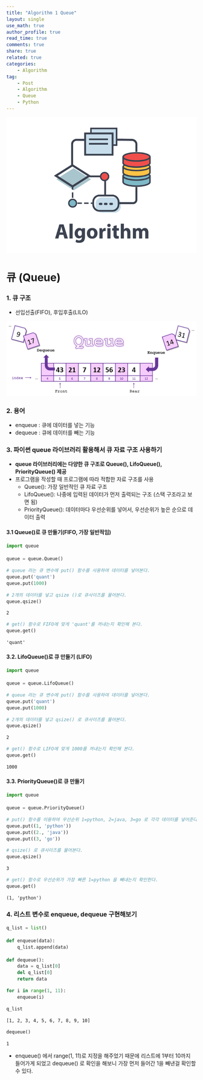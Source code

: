 ```yaml
---
title: "Algorithm 1 Queue"
layout: single
use_math: true
author_profile: true
read_time: true
comments: true
share: true
related: true
categories:
    - Algorithm
tag:
    - Post
    - Algorithm
    - Queue
    - Python
---  
```

<p align="center">
  <img src="/assets/img/post/algorithm.png" alt="Algorithm"/>
</p> 

# 큐 (Queue)

### 1. 큐 구조
* 선입선출(FIFO), 후입후출(LILO)

<p align="center">
  <img src="/images/2021-08-18-Algorithm_01_files/queue.png" alt="Algorithm"/>
</p> 


### 2. 용어
* enqueue : 큐에 데이터를 넣는 기능
* dequeue : 큐에 데이터를 빼는 기능

### 3. 파이썬 queue 라이브러리 활용해서 큐 자료 구조 사용하기
* **queue 라이브러리에는 다양한 큐 구조로 Queue(), LifoQueue(), PriorityQueue() 제공**
* 프로그램을 작성할 때 프로그램에 따라 적합한 자료 구조를 사용
  - Queue(): 가장 일반적인 큐 자료 구조
  - LifoQueue(): 나중에 입력된 데이터가 먼저 출력되는 구조 (스택 구조라고 보면 됨)
  - PriorityQueue(): 데이터마다 우선순위를 넣어서, 우선순위가 높은 순으로 데이터 출력

#### 3.1 Queue()로 큐 만들기(FIFO, 가장 일반적임)


```python
import queue

queue = queue.Queue()
```


```python
# queue 라는 큐 변수에 put() 함수를 사용하여 데이터를 넣어본다.
queue.put('quant')
queue.put(1000)
```


```python
# 2개의 데이터를 넣고 qsize ()로 큐사이즈를 물어본다.
queue.qsize()
```




    2




```python
# get() 함수로 FIFO에 맞게 'quant'를 꺼내는지 확인해 본다.
queue.get()
```




    'quant'



#### 3.2. LifoQueue()로 큐 만들기 (LIFO)


```python
import queue

queue = queue.LifoQueue()
```


```python
# queue 라는 큐 변수에 put() 함수를 사용하여 데이터를 넣어본다.
queue.put('quant')
queue.put(1000)
```


```python
# 2개의 데이터를 넣고 qsize() 로 큐사이즈를 물어본다.
queue.qsize()
```




    2




```python
# get() 함수로 LIFO에 맞게 1000를 꺼내는지 확인해 본다.
queue.get()
```




    1000



#### 3.3. PriorityQueue()로 큐 만들기


```python
import queue

queue = queue.PriorityQueue()
```


```python
# put() 함수를 이용하여 우선순위 1=python, 2=java, 3=go 로 각각 데이터를 넣어준다.
queue.put((1, 'python'))
queue.put((2., 'java'))
queue.put((3, 'go'))
```


```python
# qsize() 로 큐사이즈를 물어본다.
queue.qsize()
```




    3




```python
# get() 함수로 우선순위가 가장 빠른 1=python 을 빼내는지 확인한다.
queue.get()
```




    (1, 'python')



### 4. 리스트 변수로 enqueue, dequeue 구현해보기


```python
q_list = list()

def enqueue(data):
    q_list.append(data)
    
def dequeue():
    data = q_list[0]
    del q_list[0]
    return data
```


```python
for i in range(1, 11):
    enqueue(i)
```


```python
q_list
```




    [1, 2, 3, 4, 5, 6, 7, 8, 9, 10]




```python
dequeue()
```




    1



* enqueue() 에서 range(1, 11)로 지정을 해주었기 때문에 리스트에 1부터 10까지 들어가게 되었고 dequeue() 로 확인을 해보니 가장 먼저 들어간 1을 빼낸걸 확인할 수 있다.